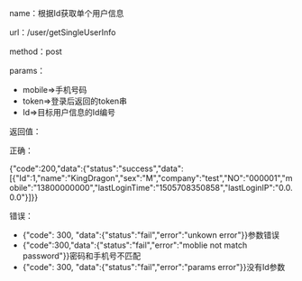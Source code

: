 name：根据Id获取单个用户信息

url：/user/getSingleUserInfo

method：post

params：

* mobile=&gt;手机号码
* token=&gt;登录后返回的token串
* Id=&gt;目标用户信息的Id编号

返回值：

正确：

{"code":200,"data":{"status":"success","data":\[{"Id":1,"name":"KingDragon","sex":"M","company":"test","NO":"000001","mobile":"13800000000","lastLoginTime":"1505708350858","lastLoginIP":"0.0.0.0"}\]}}

错误：

* {"code": 300, "data":{"status":"fail","error":"unkown error"}}参数错误
* {"code":300,"data":{"status":"fail","error":"moblie not match password"}}密码和手机号不匹配
* {"code": 300, "data":{"status":"fail","error":"params error"}}没有Id参数




